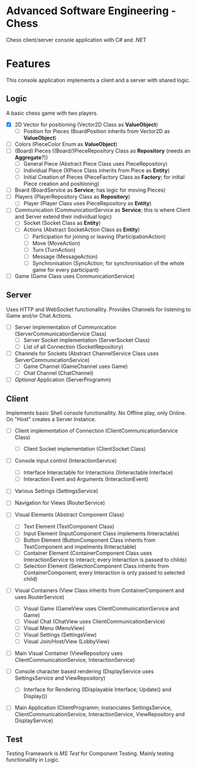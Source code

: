 # Advanced Software Engineering - Chess
Chess client/server console application with C# and .NET

# Features
This console application implements a client and a server with shared logic.

## Logic
A basic chess game with two players.
- [x] 2D Vector for positioning (Vector2D Class as **ValueObject**)
	- [ ] Position for Pieces (BoardPosition inherits from Vector2D as **ValueObject**)
- [ ] Colors (PieceColor Enum as **ValueObject**)
- [ ] (Board) Pieces ((Board/)PieceRepository Class as **Repository** (needs an **Aggregate**?))
	- [ ] General Piece (Abstract Piece Class uses PieceRepository)
	- [ ] Individual Piece (XPiece Class inherits from Piece as **Entity**) 
	- [ ] Initial Creation of Pieces (PieceFactory Class as **Factory**; for initial Piece creation and positioning)
- [ ] Board (BoardService as **Service**; has logic for moving Pieces)
- [ ] Players (PlayerRepository Class as **Repository**)
	- [ ] Player (Player Class uses PieceRepository as **Entity**)
- [ ] Communication (CommunicationService as **Service**; this is where Client and Server extend their individual logic)
    - [ ] Socket (Socket Class as **Entity**)
	- [ ] Actions (Abstract SocketAction Class as **Entity**)
		- [ ] Participation for joining or leaving (ParticipationAction)
		- [ ] Move (MoveAction)
		- [ ] Turn (TurnAction)
		- [ ] Message (MessageAction)
		- [ ] Synchronisation (SyncAction; for synchronisation of the whole game for every participant) 
- [ ] Game (Game Class uses CommunicationService)

## Server
Uses HTTP and WebSocket functionallity.
Provides Channels for listening to Game and/or Chat Actions.
- [ ] Server implementation of Communication (ServerCommunicationService Class)
	- [ ] Server Socket implementation (ServerSocket Class)
	- [ ] List of all Connection (SocketRepository)
- [ ] Channels for Sockets (Abstract ChannelService Class uses ServerCommunicationService)
	- [ ] Game Channel (GameChannel uses Game)
	- [ ] Chat Channel (ChatChannel)
- [ ] _Optional_ Application (ServerProgramm)

## Client
Implements basic Shell console functionallity.
No Offline play, only Online. On "Host" creates a Server Instance.
- [ ] Client implementation of Connection (ClientCommunicationService Class)
	- [ ] Client Socket implementation (ClientSocket Class)
- [ ] Console input control (InteractionService)
	- [ ] Interface Interactable for Interactions (IInteractable Interface)
	- [ ] Interaction Event and Arguments (InteractionEvent)
- [ ] Various Settings (SettingsService)
- [ ] Navigation for Views (RouterService)
- [ ] Visual Elements (Abstract Component Class)
	- [ ] Text Element (TextComponent Class)
	- [ ] Input Element (InputComponent Class implements IInteractable)
	- [ ] Button Element (ButtonComponent Class inherits from TextComponent and impelments IInteractable)
	- [ ] Container Element (ContainerComponent Class uses InteractionService to interact; every Interaction is passed to childs)
	- [ ] Selection Element (SelectionComponent Class inherits from ContainerComponent; every Interaction is only passed to selected child)
- [ ] Visual Containers (View Class inherits from ContainerComponent and uses RouterService)
	- [ ] Visual Game (GameView uses ClientCommunicationService and Game)
	- [ ] Visual Chat (ChatView uses ClientCommunicationService)
	- [ ] Visual Menu (MenuView)
	- [ ] Visual Settings (SettingsView)
	- [ ] Visual Join/Host/View (LobbyView)
- [ ] Main Visual Container (ViewRepository uses ClientCommunicationService, InteractionService)
- [ ] Console character based rendering (DisplayService uses SettingsService and ViewRepository)
	- [ ] Interface for Rendering (IDisplayable Interface; Update() and Display())
- [ ] Main Application (ClientProgramm; instanciates SettingsService, ClientCommunicationService, InteractionService, ViewRepository and DisplayService)


## Test
Testing Framework is _MS Test_ for Component Testing. Mainly testing functionallity in Logic.